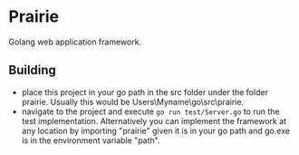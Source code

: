 # Prairie
Golang web application framework. 

## Building 
* place this project in your go path in the src folder under the folder prairie. Usually this would be Users\Myname\go\src\prairie. 
* navigate to the project and execute ``go run test/Server.go`` to run the test implementation. Alternatively you can implement the framework at any location by importing "prairie" given it is in your go path and go.exe is in the environment variable "path". 
